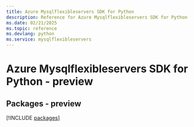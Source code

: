```yaml
---
title: Azure Mysqlflexibleservers SDK for Python
description: Reference for Azure Mysqlflexibleservers SDK for Python
ms.date: 02/21/2025
ms.topic: reference
ms.devlang: python
ms.service: mysqlflexibleservers
---
```

# Azure Mysqlflexibleservers SDK for Python - preview
## Packages - preview
[!INCLUDE [packages](mysqlflexibleservers-index.md)]